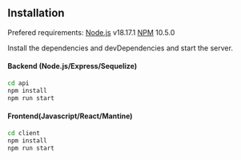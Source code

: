 ## Installation

Prefered requirements:
[Node.js](https://nodejs.org/) v18.17.1
[NPM](https://www.npmjs.com/) 10.5.0

Install the dependencies and devDependencies and start the server.

#### Backend (Node.js/Express/Sequelize)

```sh
cd api
npm install
npm run start
```

#### Frontend(Javascript/React/Mantine)

```sh
cd client
npm install
npm run start
```